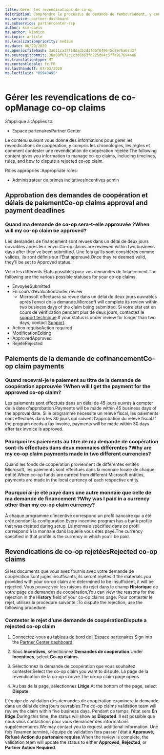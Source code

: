 ```yaml
---
title: Gérer les revendications de co-op
description: Comprendre le processus de demande de remboursement, y compris les échéances, les problèmes de monnaie et comment contester une revendication de coopération rejetée.
ms.service: partner-dashboard
ms.subservice: partnercenter-csp
author: kim-davis
ms.author: kimnich
ms.topic: article
ms.localizationpriority: medium
ms.date: 06/29/2020
ms.openlocfilehash: 3a611ca37f1ddad53d1fdbf049645c7976a67d3f
ms.sourcegitcommit: 36a60f672c1c3d6b63fd225d04c5ffa917694ae0
ms.translationtype: MT
ms.contentlocale: fr-FR
ms.lasthandoff: 07/03/2020
ms.locfileid: "85949495"
---
```

# <a name="manage-co-op-claims"></a><span data-ttu-id="f2811-103">Gérer les revendications de co-op</span><span class="sxs-lookup"><span data-stu-id="f2811-103">Manage co-op claims</span></span>

<span data-ttu-id="f2811-104">S’applique à :</span><span class="sxs-lookup"><span data-stu-id="f2811-104">Applies to:</span></span>

- <span data-ttu-id="f2811-105">Espace partenaires</span><span class="sxs-lookup"><span data-stu-id="f2811-105">Partner Center</span></span>

<span data-ttu-id="f2811-106">Le contenu suivant vous donne des informations pour gérer les revendications de coopération, y compris les chronologies, les règles et comment contester une revendication de coopération rejetée.</span><span class="sxs-lookup"><span data-stu-id="f2811-106">The following content gives you information to manage co-op claims, including timelines, rules, and how to dispute a rejected co-op claim.</span></span>

<span data-ttu-id="f2811-107">Rôles appropriés :</span><span class="sxs-lookup"><span data-stu-id="f2811-107">Appropriate roles:</span></span>

- <span data-ttu-id="f2811-108">Administrateur de primes incitatives</span><span class="sxs-lookup"><span data-stu-id="f2811-108">Incentives admin</span></span>

## <a name="co-op-claims-approval-and-payment-deadlines"></a><span data-ttu-id="f2811-109">Approbation des demandes de coopération et délais de paiement</span><span class="sxs-lookup"><span data-stu-id="f2811-109">Co-op claims approval and payment deadlines</span></span>

### <a name="when-will-my-co-op-claim-be-approved"></a><span data-ttu-id="f2811-110">Quand ma demande de co-op sera-t-elle approuvée ?</span><span class="sxs-lookup"><span data-stu-id="f2811-110">When will my co-op claim be approved?</span></span>

<span data-ttu-id="f2811-111">Les demandes de financement sont revues dans un délai de deux jours ouvrables après leur envoi.</span><span class="sxs-lookup"><span data-stu-id="f2811-111">Co-op claims are reviewed within two business days after they've been submitted.</span></span> <span data-ttu-id="f2811-112">Une fois qu’ils sont considérés comme valides, ils sont définis sur l’État approuvé.</span><span class="sxs-lookup"><span data-stu-id="f2811-112">Once they're deemed valid, they'll be set to Approved status.</span></span>  

<span data-ttu-id="f2811-113">Voici les différents États possibles pour vos demandes de financement.</span><span class="sxs-lookup"><span data-stu-id="f2811-113">The following are the various possible statuses for your co-op claims.</span></span>

- <span data-ttu-id="f2811-114">Envoyée</span><span class="sxs-lookup"><span data-stu-id="f2811-114">Submitted</span></span>
- <span data-ttu-id="f2811-115">En cours d’évaluation</span><span class="sxs-lookup"><span data-stu-id="f2811-115">Under review</span></span>
  - <span data-ttu-id="f2811-116">Microsoft effectuera sa revue dans un délai de deux jours ouvrables après l’envoi de la demande.</span><span class="sxs-lookup"><span data-stu-id="f2811-116">Microsoft will complete its review within two business days of the claim being submitted.</span></span> <span data-ttu-id="f2811-117">Si votre état est en cours de vérification pendant plus de deux jours, contactez le [support technique](https://partner.microsoft.com/dashboard/support/incentives/servicerequests?category=incentives).</span><span class="sxs-lookup"><span data-stu-id="f2811-117">If your status is under review for longer than two days, contact [Support](https://partner.microsoft.com/dashboard/support/incentives/servicerequests?category=incentives).</span></span>
- <span data-ttu-id="f2811-118">Action requise</span><span class="sxs-lookup"><span data-stu-id="f2811-118">Action required</span></span>
- <span data-ttu-id="f2811-119">Modification</span><span class="sxs-lookup"><span data-stu-id="f2811-119">Editing</span></span>
- <span data-ttu-id="f2811-120">Approved</span><span class="sxs-lookup"><span data-stu-id="f2811-120">Approved</span></span>
- <span data-ttu-id="f2811-121">Rejeté</span><span class="sxs-lookup"><span data-stu-id="f2811-121">Rejected</span></span>

## <a name="co-op-claim-payments"></a><span data-ttu-id="f2811-122">Paiements de la demande de cofinancement</span><span class="sxs-lookup"><span data-stu-id="f2811-122">Co-op claim payments</span></span>

### <a name="when-will-i-get-the-payment-for-the-approved-co-op-claim"></a><span data-ttu-id="f2811-123">Quand recevrai-je le paiement au titre de la demande de coopération approuvée ?</span><span class="sxs-lookup"><span data-stu-id="f2811-123">When will I get the payment for the approved co-op claim?</span></span>

<span data-ttu-id="f2811-124">Les paiements sont effectués dans un délai de 45 jours ouvrés à compter de la date d’approbation.</span><span class="sxs-lookup"><span data-stu-id="f2811-124">Payments will be made within 45 business days of the approval date.</span></span> <span data-ttu-id="f2811-125">Si le programme nécessite un relevé fiscal, les paiements sont effectués dans les 30 jours qui suivent l’approbation du relevé fiscal.</span><span class="sxs-lookup"><span data-stu-id="f2811-125">If the program needs a tax invoice, payments will be made within 30 days after tax invoice is approved.</span></span>

### <a name="why-are-my-co-op-claim-payments-made-in-two-different-currencies"></a><span data-ttu-id="f2811-126">Pourquoi les paiements au titre de ma demande de coopération sont-ils effectués dans deux monnaies différentes ?</span><span class="sxs-lookup"><span data-stu-id="f2811-126">Why are my co-op claim payments made in two different currencies?</span></span>

<span data-ttu-id="f2811-127">Quand les fonds de coopération proviennent de différentes entités Microsoft, les paiements sont effectués dans la monnaie locale de chaque entité.</span><span class="sxs-lookup"><span data-stu-id="f2811-127">When co-op funds are earned from different Microsoft entities, payments are made in the local currency of each respective entity.</span></span>  

### <a name="why-was-i-paid-in-a-currency-other-than-my-co-op-claim-currency"></a><span data-ttu-id="f2811-128">Pourquoi ai-je été payé dans une autre monnaie que celle de ma demande de financement ?</span><span class="sxs-lookup"><span data-stu-id="f2811-128">Why was I paid in a currency other than my co-op claim currency?</span></span>

<span data-ttu-id="f2811-129">À chaque programme d’incentive correspond un profil bancaire qui a été créé pendant la configuration.</span><span class="sxs-lookup"><span data-stu-id="f2811-129">Every incentive program has a bank profile that was created during setup.</span></span> <span data-ttu-id="f2811-130">La monnaie spécifiée dans ce profil correspond à la monnaie dans laquelle vous êtes payé.</span><span class="sxs-lookup"><span data-stu-id="f2811-130">The currency specified in that profile is the currency in which you’ll be paid.</span></span>

## <a name="rejected-co-op-claims"></a><span data-ttu-id="f2811-131">Revendications de co-op rejetées</span><span class="sxs-lookup"><span data-stu-id="f2811-131">Rejected co-op claims</span></span>

<span data-ttu-id="f2811-132">Si les documents que vous avez fournis avec votre demande de coopération sont jugés insuffisants, ils seront rejetés.</span><span class="sxs-lookup"><span data-stu-id="f2811-132">If the materials you provided with your co-op claim are determined to be insufficient, it will be rejected.</span></span> <span data-ttu-id="f2811-133">Vous pouvez voir les raisons du rejet dans le champ **Historique** de votre page de demandes de coopération.</span><span class="sxs-lookup"><span data-stu-id="f2811-133">You can view the reasons for the rejection in the **History** field of your co-op claims page.</span></span> <span data-ttu-id="f2811-134">Pour contester le rejet, utilisez la procédure suivante :</span><span class="sxs-lookup"><span data-stu-id="f2811-134">To dispute the rejection, use the following procedure:</span></span>

### <a name="dispute-a-rejected-co-op-claim"></a><span data-ttu-id="f2811-135">Contester le rejet d’une demande de coopération</span><span class="sxs-lookup"><span data-stu-id="f2811-135">Dispute a rejected co-op claim</span></span>

1. <span data-ttu-id="f2811-136">Connectez-vous au [tableau de bord de l’Espace partenaires](https://partner.microsoft.com/dashboard/).</span><span class="sxs-lookup"><span data-stu-id="f2811-136">Sign into the [Partner Center dashboard](https://partner.microsoft.com/dashboard/).</span></span>

2. <span data-ttu-id="f2811-137">Sous **Incentives**, sélectionnez **Demandes de coopération**.</span><span class="sxs-lookup"><span data-stu-id="f2811-137">Under **Incentives**, select **Co-op claims**.</span></span>

3. <span data-ttu-id="f2811-138">Sélectionnez la demande de coopération que vous souhaitez contester.</span><span class="sxs-lookup"><span data-stu-id="f2811-138">Select the co-op claim you want to dispute.</span></span> <span data-ttu-id="f2811-139">La page de la revendication de la co-op s’ouvre.</span><span class="sxs-lookup"><span data-stu-id="f2811-139">The co-op claim page opens.</span></span>

4. <span data-ttu-id="f2811-140">Au bas de la page, sélectionnez **Litige**.</span><span class="sxs-lookup"><span data-stu-id="f2811-140">At the bottom of the page, select **Dispute**.</span></span>

<span data-ttu-id="f2811-141">L’équipe de validation des demandes de coopération examinera la demande dans un délai de cinq jours ouvrables.</span><span class="sxs-lookup"><span data-stu-id="f2811-141">The co-op claims validation team will review the claim within five business days.</span></span> <span data-ttu-id="f2811-142">Pendant ce temps, l’état sera **En litige**.</span><span class="sxs-lookup"><span data-stu-id="f2811-142">During this time, the status will show as **Disputed**.</span></span> <span data-ttu-id="f2811-143">Il est possible que nous vous contactions pour vous demander des informations supplémentaires.</span><span class="sxs-lookup"><span data-stu-id="f2811-143">We may contact you to request additional information.</span></span> <span data-ttu-id="f2811-144">Une fois l’examen terminé, l’équipe de validation fera passer l’état à **Approuvé**, **Refusé** **Action du partenaire requise**.</span><span class="sxs-lookup"><span data-stu-id="f2811-144">When the review is complete, the validation team will update the status to either **Approved**, **Rejected**, or **Partner Action Required**.</span></span>
